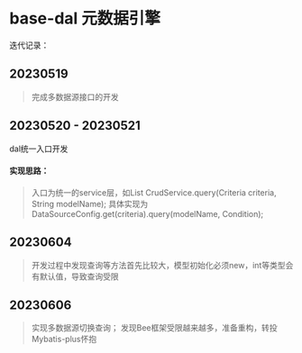 # base-dal 元数据引擎

迭代记录：
## 20230519
>完成多数据源接口的开发
## 20230520 - 20230521
dal统一入口开发
#### 实现思路：
> 入口为统一的service层，如List<CommonObjData> CrudService.query(Criteria criteria, String modelName);
具体实现为 DataSourceConfig.get(criteria).query(modelName, Condition);

## 20230604
> 开发过程中发现查询等方法首先比较大，模型初始化必须new，int等类型会有默认值，导致查询受限

## 20230606
> 实现多数据源切换查询；
> 发现Bee框架受限越来越多，准备重构，转投Mybatis-plus怀抱

